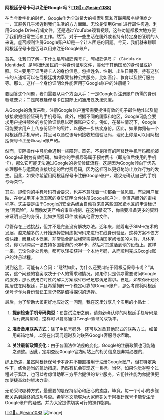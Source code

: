 **阿根廷保号卡可以注册Google吗？[[TG💪+ @esim1088](https://t.me/s/esim1088)]**

在当今数字化的时代，Google作为全球最大的搜索引擎和互联网服务提供商之一，其服务几乎渗透到我们生活的方方面面。无论是使用Gmail进行邮件沟通、利用Google Drive存储文件，还是通过YouTube观看视频，这些功能都极大地方便了我们的日常生活和工作。然而，对于一些生活在国外或者持有特定身份证明的人来说，能否顺利注册Google账户却是一个让人困惑的问题。今天，我们就来聊聊阿根廷保号卡是否可以用来注册Google账户。

首先，让我们了解一下什么是阿根廷保号卡。阿根廷保号卡（Cédula de Identidad）是阿根廷居民的一种身份证明文件，类似于其他国家的身份证或护照。它主要用于证明持卡人的身份信息，包括姓名、性别、出生日期等。持有这张卡的人通常可以在阿根廷境内享受各种公共服务，比如医疗、教育以及银行服务等。那么，这样一个身份证明文件能否用于Google账户的注册呢？

要回答这个问题，我们需要从两个方面入手：一是Google对注册账户所需的身份验证要求；二是阿根廷保号卡在国际上的通用性及接受度。

从Google的角度来看，注册Google账户通常需要提供有效的电子邮件地址以及能够接收短信验证码的手机号码。此外，根据不同的国家和地区，Google可能会要求用户提供额外的身份验证信息以确保账户安全。例如，在某些情况下，Google可能要求用户上传身份证件的照片，以便进一步核实身份。因此，如果你拥有一个阿根廷的手机号码，并且可以通过该号码接收短信验证码，理论上你是可以用阿根廷保号卡注册Google账户的。

然而，实际操作中可能会遇到一些障碍。首先，不是所有的阿根廷手机号码都能被Google识别为有效号码。如果你的手机号码属于预付费卡（即充值后使用的手机卡），那么它可能无法通过Google的身份验证流程。这是因为Google倾向于优先处理那些与运营商直接绑定的后付费号码，因为这样可以更好地防止欺诈行为的发生。因此，如果你希望用阿根廷保号卡注册Google账户，建议先确认自己的手机号码类型。

其次，即使你的手机号码符合要求，也并不意味着一切都会一帆风顺。有些用户反映，在尝试用非主流国家的身份证明文件注册Google账户时，会遭遇额外的审核程序。这主要是由于Google的安全系统会自动将来自某些国家或地区的申请标记为“高风险”，从而触发更严格的审查机制。在这种情况下，你需要准备更多的资料来证明自己的身份，比如护照复印件或者其他官方文件。

尽管存在上述挑战，但并不是完全没有解决办法。近年来，随着电子SIM卡技术的发展，越来越多的人开始选择使用虚拟号码来进行在线身份验证。这种方案不仅方便快捷，而且成本低廉，非常适合那些经常需要切换国家或地区的人群。具体来说，你可以购买一张支持多国漫游的eSIM卡，然后将其激活到你的设备上。这样一来，无论你身处何地，都可以轻松获得一个本地号码，从而顺利完成Google账户的注册过程。

说到这里，可能有人会问：“既然如此，为什么还要纠结于阿根廷保号卡呢？”其实，这个问题的答案取决于个人的需求和情况。如果你只是偶尔需要访问Google的服务，那么使用临时性的解决方案或许已经足够满足需求。但是，如果你计划长期居住在阿根廷，并且希望拥有一个稳定可靠的Google账户，那么考虑将阿根廷保号卡作为身份验证工具仍然是值得探讨的选择。

最后，为了帮助大家更好地应对这一问题，我在这里分享几个实用的小贴士：

1. **提前检查手机号码类型**：在尝试注册之前，请务必确认你的阿根廷手机号码是后付费类型的，这样可以提高通过Google验证的成功率。
   
2. **准备备用联系方式**：除了手机号码外，还可以准备其他形式的联系方式，如备用邮箱地址，以便在出现问题时及时联系Google客服寻求帮助。
   
3. **关注最新政策变化**：由于各国法律法规的变化，Google的注册政策也可能随之调整。因此，定期查阅Google官方网站上的相关信息是非常必要的。

综上所述，虽然阿根廷保号卡本身并不能直接用于注册Google账户，但在特定条件下，结合适当的辅助措施，仍然有机会实现这一目标。当然，如果你觉得整个过程过于繁琐，也可以考虑借助第三方平台提供的专业服务，它们往往能为你提供更加便捷高效的解决方案。

无论采取哪种方式，最重要的是保持耐心和细心的态度。毕竟，每一个小小的步骤都关系到最终的成功与否。希望本文能够为大家解答关于阿根廷保号卡能否注册Google账户的疑惑，并为大家提供切实可行的操作指南。

[[TG💪+ @esim1088](https://t.me/s/esim1088) ![Image](https://i.postimg.cc/4NQfJmqS/Snipaste-2025-05-13-00-14-12.png)]